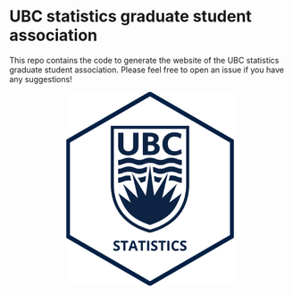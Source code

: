 # UBC statistics graduate student association

This repo contains the code to generate the website of the UBC statistics
graduate student association.
Please feel free to open an issue if you have any suggestions!

<p style="text-align:center">
  <img src="ubc_stats_hexsticker.png" width="300" style="display:block; margin-left: auto; margin-right: auto;"/>
</p>
